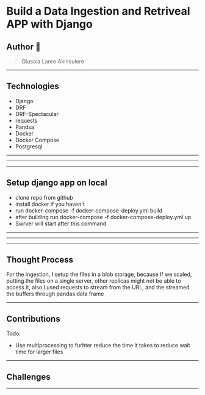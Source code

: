 # Build a Data Ingestion and Retriveal APP with Django



## Author 🚀

> Olusola Lanre Akinsulere
---



## Technologies
- Django
- DRF
- DRF-Spectacular
- requests
- Pandsa
- Docker 
- Docker Compose
- Postgresql

---


---

---

## Setup django app on local
- clone repo from github
- install docker if you haven't
- run docker-compose -f docker-compose-deploy.yml build
- after building run docker-compose -f docker-compose-deploy.yml up
- Swrver will start after this command


---


---


---

## Thought Process

For the ingestion, I setup the files in a blob storage, because If we scaled, putting the files on  a single server, other replicas might not be able to access it, also I used requests to stream from the URL, and the streamed the buffers through pandas data frame


---

## Contributions

Todo: 

- Use multiprocessing to furhter reduce the time it takes to reduce wait time for larger files

---

## Challenges



---

